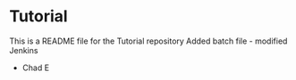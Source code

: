# Tutorial
This is a README file for the Tutorial repository
Added batch file - modified Jenkins

- Chad E
